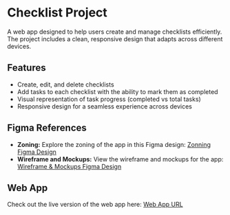 # Checklist Project

A web app designed to help users create and manage checklists efficiently. The project includes a clean, responsive design that adapts across different devices.

## Features

- Create, edit, and delete checklists
- Add tasks to each checklist with the ability to mark them as completed
- Visual representation of task progress (completed vs total tasks)
- Responsive design for a seamless experience across devices

## Figma References

- **Zoning:** Explore the zoning of the app in this Figma design: [Zonning Figma Design](https://www.figma.com/design/Eg23tPTzMogDl5YUqsDnFW/Check-List-Project?node-id=0-1&node-type=canvas&t=62Wq6SPMt3mgCe3t-0)
- **Wireframe and Mockups:** View the wireframe and mockups for the app: [Wireframe & Mockups Figma Design](https://www.figma.com/design/Eg23tPTzMogDl5YUqsDnFW/Check-List-Project?node-id=31-832&node-type=canvas&t=pO5WabnVzXFT9SSu-0)

## Web App

Check out the live version of the web app here: [Web App URL](https://checklist-project.vercel.app/)
